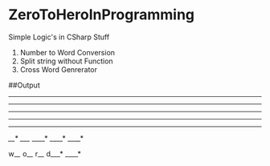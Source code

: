 # ZeroToHeroInProgramming
Simple Logic's in CSharp Stuff 

1. Number to Word Conversion
2. Split string without Function
3. Cross Word Genrerator 
 
 
 ##Output
 
*****
*****
*****
*****
*****

*__**
*___*
____*
____*
____*

w_*_*
o_*_*
r_*_*
d___*
____*
